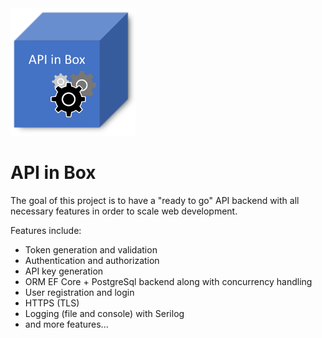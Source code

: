 <img src="./images/logo.png" width="200">

# API in Box
The goal of this project is to have a "ready to go" API backend with all necessary features in order to scale web development. 

Features include:
- Token generation and validation 
- Authentication and authorization
- API key generation
- ORM EF Core + PostgreSql backend along with concurrency handling
- User registration and login
- HTTPS (TLS)
- Logging (file and console) with Serilog
- and more features...
